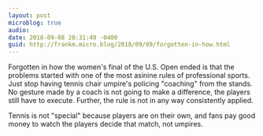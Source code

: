 ```yaml
---
layout: post
microblog: true
audio: 
date: 2018-09-08 20:31:49 -0400
guid: http://frankm.micro.blog/2018/09/09/forgotten-in-how.html
---
```

Forgotten in how the women's final of the U.S. Open ended is that the problems started with one of the most asinine rules of professional sports. Just stop having tennis chair umpire's policing "coaching" from the stands. No gesture made by a coach is not going to make a difference, the players still have to execute. Further, the rule is not in any way consistently applied.

Tennis is not "special" because players are on their own, and fans pay good money to watch the players decide that match, not umpires. 
